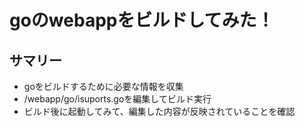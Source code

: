 # goのwebappをビルドしてみた！
## サマリー
- goをビルドするために必要な情報を収集
- /webapp/go/isuports.goを編集してビルド実行
- ビルド後に起動してみて、編集した内容が反映されていることを確認

